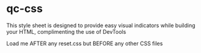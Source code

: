 # qc-css
This style sheet is designed to provide easy visual indicators while building your HTML, complimenting the use of DevTools

Load me AFTER any reset.css but BEFORE any other CSS files
